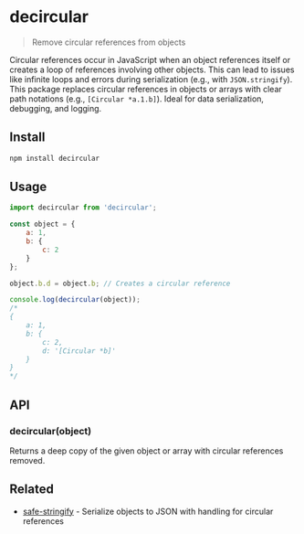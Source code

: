 # decircular

> Remove circular references from objects

Circular references occur in JavaScript when an object references itself or creates a loop of references involving other objects. This can lead to issues like infinite loops and errors during serialization (e.g., with `JSON.stringify`). This package replaces circular references in objects or arrays with clear path notations (e.g., `[Circular *a.1.b]`). Ideal for data serialization, debugging, and logging.

## Install

```sh
npm install decircular
```

## Usage

```js
import decircular from 'decircular';

const object = {
	a: 1,
	b: {
		c: 2
	}
};

object.b.d = object.b; // Creates a circular reference

console.log(decircular(object));
/*
{
	a: 1,
	b: {
		c: 2,
		d: '[Circular *b]'
	}
}
*/
```

## API

### decircular(object)

Returns a deep copy of the given object or array with circular references removed.

## Related

- [safe-stringify](https://github.com/sindresorhus/safe-stringify) - Serialize objects to JSON with handling for circular references
